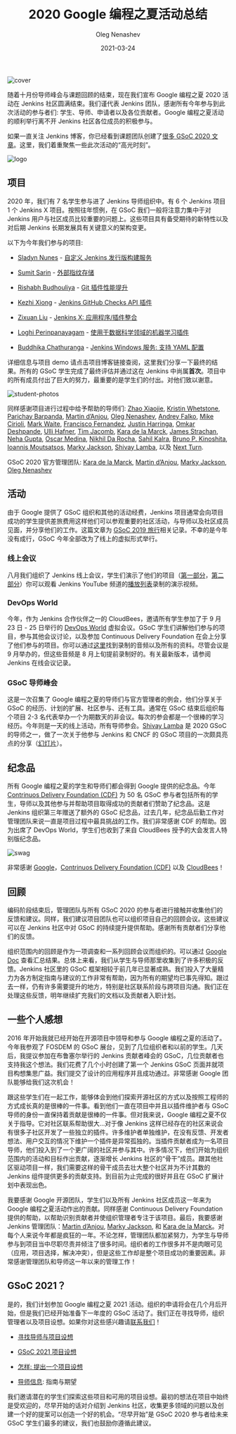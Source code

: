 ﻿---
title: "2020 Google 编程之夏活动总结"  
date: 2021-03-24    
description: 回顾了 GSoC 2020 活动情况，总结过去，展望未来  
author: Oleg Nenashev  
translator: 0N0thing  
original: https://www.jenkins.io/blog/2020/12/22/gsoc-report/  
poster: cover.jpg  
tags:  
- gsoc
- gsoc2020
- jenkins
- community
- events
- mentor
---

![cover](cover.jpg)

随着十月份导师峰会与课题回顾的结束，现在我们宣布 Google 编程之夏 2020 活动在 Jenkins 社区圆满结束。我们谨代表 Jenkins 团队，感谢所有今年参与到此次活动的参与者们: 学生、导师、申请者以及各位贡献者。Google 编程之夏活动的顺利举行离不开 Jenkins 社区各位成员的积极参与。

如果一直关注 Jenkins 博客，你已经看到课题团队创建了[很多 GSoC 2020 文章](https://www.jenkins.io/node/tags/gsoc2020/)。这里，我们着重聚焦一些此次活动的“高光时刻”。

![logo](jenkins-gsoc-logo.png)

## 项目

2020 年，我们有 7 名学生参与进了 Jenkins 导师组织中。有 6 个 Jenkins 项目 1 个 Jenkins X 项目。按照往年惯例，在 GSoC 我们一般将注意力集中于对 Jenkins 用户与社区成员比较重要的问题上。这些项目具有备受期待的新特性以及对后期 Jenkins 长期发展具有关键意义的架构变更。

以下为今年我们参与的项目:

- [Sladyn Nunes](https://www.jenkins.io/blog/authors/sladyn98) - [自定义 Jenkins 发行版构建服务](https://www.jenkins.io/projects/gsoc/2020/projects/custom-jenkins-distribution-build-service)

- [Sumit Sarin](https://www.jenkins.io/blog/authors/stellargo) - [外部指纹存储](https://www.jenkins.io/projects/gsoc/2020/projects/external-fingerprint-storage/)

- [Rishabh Budhouliya](https://www.jenkins.io/blog/authors/rishabhbudhouliya) - [Git 插件性能提升](https://www.jenkins.io/projects/gsoc/2020/projects/git-plugin-performance)

- [Kezhi Xiong](https://www.jenkins.io/blog/authors/XiongKezhi) - [Jenkins GitHub Checks API 插件](https://www.jenkins.io/projects/gsoc/2020/projects/github-checks)

- [Zixuan Liu](https://www.jenkins.io/blog/authors/nodece) - [Jenkins X: 应用程序/插件整合](https://www.jenkins.io/projects/gsoc/2020/projects/jenkins-x-apps-consolidation)

- [Loghi Perinpanayagam](https://www.jenkins.io/blog/authors/loghijiaha) - [使用于数据科学领域的机器学习插件](https://www.jenkins.io/projects/gsoc/2020/projects/machine-learning)

- [Buddhika Chathuranga](https://www.jenkins.io/blog/authors/buddhikac96) - [Jenkins Windows 服务: 支持 YAML 配置](https://www.jenkins.io/projects/gsoc/2020/projects/winsw-yaml-configs)

详细信息与项目 demo 请点击项目博客链接查阅，这里我们分享一下最终的结果。所有的 GSoC 学生完成了最终评估并通过这在 Jenkins 中尚属**首次**。项目中的所有成员付出了巨大的努力，最重要的是学生们的付出。对他们致以谢意。

![student-photos](student-photos.png)

同样感谢项目进行过程中给予帮助的导师们: [Zhao Xiaojie](https://www.jenkins.io/blog/authors/linuxsuren), [Kristin Whetstone](https://www.jenkins.io/blog/authors/kwhetstone), [Parichay Barpanda](https://www.jenkins.io/blog/authors/baymac), [Martin d’Anjou](https://www.jenkins.io/blog/authors/martinda), [Oleg Nenashev](https://www.jenkins.io/blog/authors/oleg_nenashev), [Andrey Falko](https://www.jenkins.io/blog/authors/afalko), [Mike Cirioli](https://www.jenkins.io/blog/authors/mikecirioli), [Mark Waite](https://www.jenkins.io/blog/authors/markewaite), [Francisco Fernandez](https://www.jenkins.io/blog/authors/fcojfernandez), [Justin Harringa](https://www.jenkins.io/blog/authors/justinharringa), [Omkar Deshpande](https://www.jenkins.io/blog/authors/omkar_dsd), [Ulli Hafner](https://www.jenkins.io/blog/authors/uhafner), [Tim Jacomb](https://www.jenkins.io/blog/authors/timja), [Kara de la Marck](https://www.jenkins.io/blog/authors/marckk), [James Strachan](https://www.jenkins.io/blog/authors/jstrachan), [Neha Gupta](https://www.jenkins.io/blog/authors/nehagup), [Oscar Medina](https://www.jenkins.io/blog/authors/sharepointoscar), [Nikhil Da Rocha](https://www.jenkins.io/blog/authors/nikhildarocha), [Sahil Kalra](https://www.jenkins.io/blog/authors/sahilrkalra), [Bruno P. Kinoshita](https://www.jenkins.io/blog/authors/kinow), [Ioannis Moutsatsos](https://www.jenkins.io/blog/authors/imoutsatsos), [Marky Jackson](https://www.jenkins.io/blog/authors/markyjackson-taulia), [Shivay Lamba](https://www.jenkins.io/blog/authors/shivaylamba), 以及 [Next Turn](https://www.jenkins.io/blog/authors/nextturn).

GSoC 2020 官方管理团队: [Kara de la Marck](https://www.jenkins.io/blog/authors/marckk/), [Martin d’Anjou](https://www.jenkins.io/blog/authors/martinda), [Marky Jackson](https://www.jenkins.io/blog/authors/markyjackson-taulia), [Oleg Nenashev](https://www.jenkins.io/blog/authors/oleg_nenashev)

## 活动

由于 Google 提供了 GSoC 组织和其他的活动经费，Jenkins 项目通常会向项目成功的学生提供差旅费用这样他们可以参观重要的社区活动，与导师以及社区成员见面，并分享他们的工作。这篇文章为 [GSoC 2019 旅行](https://www.jenkins.io/blog/2020/01/29/gsoc-report/#gsoc-team-at-devops-world-jenkins-world)相关记录。不幸的是今年没有成行，GSoC 今年全部改为了线上的虚拟形式举行。

### 线上会议

八月我们组织了 Jenkins 线上会议，学生们演示了他们的项目（[第一部分](https://www.meetup.com/Jenkins-online-meetup/events/272722782/)，[第二部分](https://www.meetup.com/Jenkins-online-meetup/events/272722843/)）你可以观看 Jenkins YouTube 频道的[播放列表](https://www.youtube.com/playlist?list=PLN7ajX_VdyaNZ9rU46k0uT14KAcq3_z68)录制的演示视频。

### DevOps World

今年，作为 Jenkins 合作伙伴之一的 CloudBees，邀请所有学生参加了于 9 月 23 日 - 25 日举行的 [DevOps World](https://www.cloudbees.com/devops-world) 虚拟会议。GSoC 学生们讲解他们参与的项目，参与其他会议讨论，以及参加 Continuous Delivery Foundation 在会上分享了他们参与的项目。你可以通过[这里](https://www.cloudbees.com/devops-world/sessions?additional=Community)找到录制的音频以及所有的资料。尽管会议是 9 月举办的，但这些音频是 8 月上旬提前录制好的。有关最新版本，请参阅 Jenkins 在线会议记录。

### GSoC 导师峰会

这是一次召集了 Google 编程之夏的导师们与官方管理者的例会，他们分享关于 GSoC 的经历、计划的扩展、社区参与、还有工具。通常在 GSoC 结束后组织每个项目 2-3 名代表举办一个为期数天的非会议。每次的参会都是一个很棒的学习经历。今年则是一天的线上活动，所有导师参会。[Shivay Lamba](https://www.jenkins.io/blog/authors/shivaylamba/) 是 2020 GSoC 的导师之一，做了一次关于他参与 Jenkins 和 CNCF 的 GSoC 项目的一次颇具亮点的分享（[幻灯片](https://drive.google.com/file/d/1Ian5JvKp9UuAg3k7NnGPefgFwIxQfpJm/view)）。

## 纪念品

所有 Google 编程之夏的学生和导师们都会得到 Google 提供的纪念品。今年 [Contrinuos Delivery Foundation (CDF)](https://cd.foundation/) 为 50 名 GSoC 参与者包括所有的学生，导师以及其他参与并帮助项目取得成功的贡献者们赞助了纪念品。这是 Jenkins 组织第三年赠送了额外的 GSoC 纪念品，过去几年，纪念品后勤工作对管理团队来说一直是项目过程中最具挑战的工作。我们非常感谢 CDF 的帮助。因为出席了 DevOps World，学生们也收到了来自 CloudBees 授予的大会发言人特别版纪念品。

![swag](swag.jpg)

非常感谢 [Google](https://opensource.google/)，[Contrinuos Delivery Foundation (CDF)](https://cd.foundation/) 以及 [CloudBees](https://www.cloudbees.com/)！

## 回顾

编码阶段结束后，管理团队与所有 GSoC 2020 的参与者进行接触并收集他们的反馈和建议。同样，我们建议项目团队也可以组织项目自己的回顾会议。这些建议可以在 Jenkins 社区中对 GSoC 的持续提升提供帮助。感谢所有贡献者们分享他们的反馈。

组织范围内的回顾是作为一项调查和一系列回顾会议而组织的。可以通过 [Google Doc](https://docs.google.com/document/d/1NIszUtuXmHiu8X2WrgAEQFK6aVodsmM4I0RSNRf4TS0/edit?usp=sharing) 查看汇总结果。总体上来看，我们从学生与导师那里收集到了许多积极的反馈。Jenkins 社区里的 GSoC 框架相较于前几年已显著成熟。我们投入了大量精力为各方制定指南与建议的工作非常有帮助，因为所有的期望均已事先得知。跟过去一样，仍有许多需要提升的地方，特别是社区联系阶段与跨项目沟通。我们正在处理这些反馈，明年继续扩充我们的文档以及贡献者入职计划。

## 一些个人感想

2016 年开始我就已经开始在开源项目中领导和参与 Google 编程之夏的活动了。今年我参观了 FOSDEM 的 GSoC 展台，见到了几位组织者和以前的学生。几天后，我提议参加在布鲁塞尔举行的 Jenkins 贡献者峰会的 GSoC，几位贡献者也支持我这个想法。我们花费了几个小时创建了第一个 Jenkins GSoC 页面并就项目构想集思广益。我们提交了设计的应用程序并且成功通过。非常感谢 Google 团队能够给我们这次机会！

跟这些学生们在一起工作，能够体会到他们探索开源社区的方式以及按照工程师的方式成长真的是很棒的一件事。看到他们一直在项目中并且以插件维护者与 GSoC 导师的身份一直保持着贡献是很棒的一件事。但对我来说，Google 编程之夏不仅关于指导。它对社区联系帮助很大...对于像 Jenkins 这样已经存在的社区来说会有很多子社区开发了一些独立的插件。许多维护者单独维护，在没有反馈、开发者想法、用户交互的情况下维护一个插件是异常孤独的。当插件贡献者成为一名项目导师，他们投入到了一个更广阔的社区并参与其中。许多情况下，他们开始为组织范围内的活动和目标作出贡献，逐渐增长 Jenkins 社区的“骨干”成员。跟其他社区驱动项目一样，我们需要这样的骨干成员去壮大整个社区并为不计其数的 Jenkins 组件提供更多的贡献支持。到目前为止完成的很好并且在 GSoC 扩展计划中表现出色。

我要感谢 Google 开源团队，学生们以及所有 Jenkins 社区成员这一年来为 Google 编程之夏活动作出的贡献。同样感谢 Continuous Delivery Foundation 提供的帮助，以帮助识别贡献者并使组织管理者专注于该项目。最后，我要感谢 Jenkins 管理团队：[Martin d’Anjou](https://www.jenkins.io/blog/authors/martinda), [Marky Jackson](https://www.jenkins.io/blog/authors/markyjackson-taulia), 和 [Kara de la Marck](https://www.jenkins.io/blog/authors/marckk/)。对每个人来说今年都是疯狂的一年。不论怎样，管理团队都加紧努力，为学生与导师参与到项目当中尽职尽责并倾注了很多时间。组织者的工作很多并不是肉眼可见（应用，项目选择，解决冲突），但是这些工作却是整个项目成功的重要因素。非常感谢管理团队和导师这一年以来的管理工作！

## GSoC 2021？

是的，我们计划参加 Google 编程之夏 2021 活动。组织的申请将会在几个月后开始，但是我们已经开始准备下一年度的 GSoC 活动了。我们正在寻找导师，组织管理者以及项目设想。如果你对这些感兴趣请[联系我们](https://www.jenkins.io/project/gsoc#contacts)！

- [寻找导师与项目设想](https://www.jenkins.io/blog/2020/12/16/call-for-mentors/)

- [GSoC 2021 项目设想](https://www.jenkins.io/blog/2020/12/22/gsoc-report/2021/project-ideas)

- [怎样: 提出一个项目设想](https://www.jenkins.io/projects/gsoc/proposing-project-ideas)

- [导师信息](https://www.jenkins.io/projects/gsoc/mentors): 指南与期望

我们邀请潜在的学生们探索这些项目和可用的项目设想。最初的想法在项目中始终是受欢迎的，尽早开始的话对介绍到 Jenkins 社区，收集更多领域的问题以及创建一个好的提案可以创造一个好的机会。“尽早开始”是  GSoC 2020 参与者给未来 GSoC 学生们最多的建议，我们也鼓励你遵循此建议。
